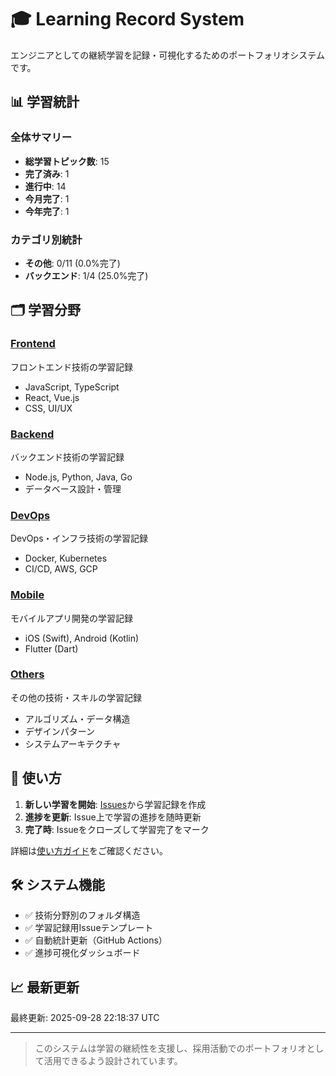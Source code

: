 # 🎓 Learning Record System

エンジニアとしての継続学習を記録・可視化するためのポートフォリオシステムです。

## 📊 学習統計

### 全体サマリー
- **総学習トピック数**: 15
- **完了済み**: 1
- **進行中**: 14
- **今月完了**: 1
- **今年完了**: 1

### カテゴリ別統計
- **その他**: 0/11 (0.0%完了)
- **バックエンド**: 1/4 (25.0%完了)

## 🗂️ 学習分野

### [Frontend](./frontend/)
フロントエンド技術の学習記録
- JavaScript, TypeScript
- React, Vue.js
- CSS, UI/UX

### [Backend](./backend/)
バックエンド技術の学習記録
- Node.js, Python, Java, Go
- データベース設計・管理

### [DevOps](./devops/)
DevOps・インフラ技術の学習記録
- Docker, Kubernetes
- CI/CD, AWS, GCP

### [Mobile](./mobile/)
モバイルアプリ開発の学習記録
- iOS (Swift), Android (Kotlin)
- Flutter (Dart)

### [Others](./others/)
その他の技術・スキルの学習記録
- アルゴリズム・データ構造
- デザインパターン
- システムアーキテクチャ

## 🚀 使い方

1. **新しい学習を開始**: [Issues](../../issues/new?template=learning-record.md)から学習記録を作成
2. **進捗を更新**: Issue上で学習の進捗を随時更新
3. **完了時**: Issueをクローズして学習完了をマーク

詳細は[使い方ガイド](./USAGE.md)をご確認ください。

## 🛠️ システム機能

- ✅ 技術分野別のフォルダ構造
- ✅ 学習記録用Issueテンプレート
- ✅ 自動統計更新（GitHub Actions）
- ✅ 進捗可視化ダッシュボード

## 📈 最新更新

最終更新: 2025-09-28 22:18:37 UTC

---

> このシステムは学習の継続性を支援し、採用活動でのポートフォリオとして活用できるよう設計されています。